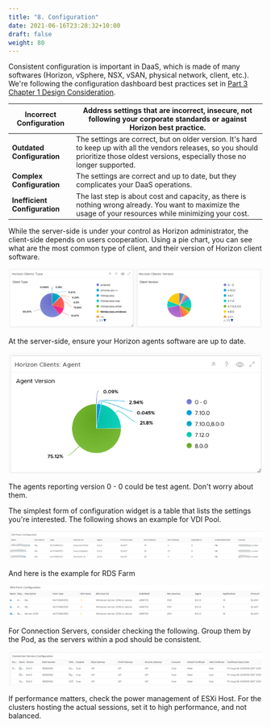 ```yaml
---
title: "8. Configuration"
date: 2021-06-16T23:28:32+10:00
draft: false
weight: 80
---
```


Consistent configuration is important in DaaS, which is made of many softwares (Horizon, vSphere, NSX, vSAN, physical network, client, etc.). We're following the configuration dashboard best practices set in [Part 3 Chapter 1 Design Consideration](#design-consideration).

| **Incorrect Configuration**   | Address settings that are incorrect, insecure, not following your corporate standards or against Horizon best practice.                                                                   |
|-------------------------------|-------------------------------------------------------------------------------------------------------------------------------------------------------------------------------------------|
| **Outdated Configuration**    | The settings are correct, but on older version. It's hard to keep up with all the vendors releases, so you should prioritize those oldest versions, especially those no longer supported. |
| **Complex Configuration**     | The settings are correct and up to date, but they complicates your DaaS operations.                                                                                                       |
| **Inefficient Configuration** | The last step is about cost and capacity, as there is nothing wrong already. You want to maximize the usage of your resources while minimizing your cost.                                 |

While the server-side is under your control as Horizon administrator, the client-side depends on users cooperation. Using a pie chart, you can see what are the most common type of client, and their version of Horizon client software.

![](4.8.8-fig-1.png)

At the server-side, ensure your Horizon agents software are up to date.

![](4.8.8-fig-2.png)

The agents reporting version 0 - 0 could be test agent. Don't worry about them.

The simplest form of configuration widget is a table that lists the settings you're interested. The following shows an example for VDI Pool.

![](4.8.8-fig-3.png)

And here is the example for RDS Farm

![](4.8.8-fig-4.png)

For Connection Servers, consider checking the following. Group them by the Pod, as the servers within a pod should be consistent.

![](4.8.8-fig-5.png)

If performance matters, check the power management of ESXi Host. For the clusters hosting the actual sessions, set it to high performance, and not balanced.
